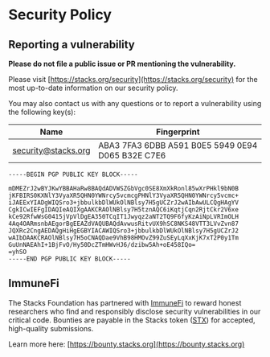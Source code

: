 # Security Policy

## Reporting a vulnerability

**Please do not file a public issue or PR mentioning the vulnerability.**

Please visit [https://stacks.org/security](https://stacks.org/security) for the
most up-to-date information on our security policy.

You may also contact us with any questions or to report a vulnerability using
the following key(s):

| Name                | Fingerprint                                       |
| ------------------- | ------------------------------------------------- |
| security@stacks.org | ABA3 7FA3 6DBB A591 B0E5 5949 0E94 D065 B32E C7E6 |

```
-----BEGIN PGP PUBLIC KEY BLOCK-----

mDMEZrJ2wBYJKwYBBAHaRw8BAQdADVWSZGbVgc0SE8XmXkRonl85wXrPHkl9bN0B
jKFBIRS0KXNlY3VyaXR5QHN0YWNrcy5vcmcgPHNlY3VyaXR5QHN0YWNrcy5vcmc+
iJAEExYIADgWIQSro3+jbbulkbDlWUkOlNBlsy7H5gUCZrJ2wAIbAwULCQgHAgYV
CgkICwIEFgIDAQIeAQIXgAAKCRAOlNBlsy7H5tznAQC6iKqtjCqn2RjtCkr2V6xe
kCe92RfwWsG0415jVpVlDgEA350TCqIT1Jwyqz2aNT2TQ9F6fyKzAiNpLVRImOLH
4Aq4OARmsnbAEgorBgEEAZdVAQUBAQdAvwusRitvUX9hSC8NKS48VTT3LVvZvn87
JQXRc2CngAEDAQgHiHgEGBYIACAWIQSro3+jbbulkbDlWUkOlNBlsy7H5gUCZrJ2
wAIbDAAKCRAOlNBlsy7H5oCNAQDae9VhB98HMOvZ99ZuSEyLqXxKjK7xT2P0y1Tm
GuUnNAEAhI+1BjFvO/Hy50DcZTmHWvHJ6/dzibw5Ah+oE458IQo=
=yhSO
-----END PGP PUBLIC KEY BLOCK-----
```

## ImmuneFi

The Stacks Foundation has partnered with [ImmuneFi](https://immunefi.com/) to
reward honest researchers who find and responsibly disclose security
vulnerabilities in our critical code. Bounties are payable in the Stacks token
([STX](https://www.coingecko.com/en/coins/stacks)) for accepted, high-quality
submissions.

Learn more here: [https://bounty.stacks.org](https://bounty.stacks.org)
